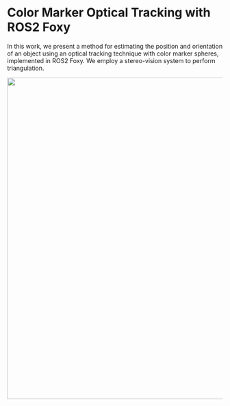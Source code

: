# Color Marker Optical Tracking with ROS2 Foxy

In this work, we present a method for estimating the position and orientation of an object using an optical tracking technique with color marker spheres, implemented in ROS2 Foxy. We employ a stereo-vision system to perform triangulation.

<p align = "left">
  <img src = "https://github.com/user-attachments/assets/6eb1beb1-c813-4560-ab4e-1b28a50b32ab" width = 750 />
</p>
